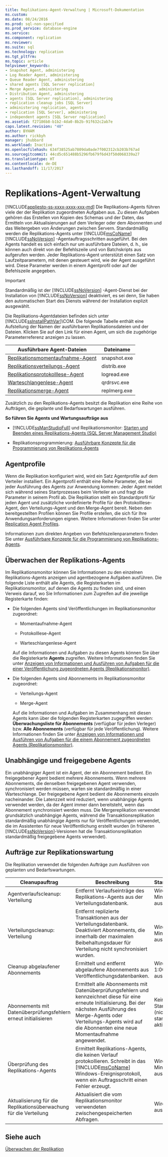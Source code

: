 ```yaml
---
title: Replikations-Agent-Verwaltung | Microsoft-Dokumentation
ms.custom: 
ms.date: 08/24/2016
ms.prod: sql-non-specified
ms.prod_service: database-engine
ms.service: 
ms.component: replication
ms.reviewer: 
ms.suite: sql
ms.technology: replication
ms.tgt_pltfrm: 
ms.topic: article
helpviewer_keywords:
- Snapshot Agent, administering
- Log Reader Agent, administering
- Queue Reader Agent, administering
- shared agents [SQL Server replication]
- Merge Agent, administering
- Distribution Agent, administering
- agents [SQL Server replication], administering
- replication cleanup jobs [SQL Server]
- administering replication, agents
- replication [SQL Server], administering
- independent agents [SQL Server replication]
ms.assetid: f27186b8-b1b2-4da0-8b2b-91f632c2ab7e
caps.latest.revision: "48"
author: BYHAM
ms.author: rickbyh
manager: jhubbard
ms.workload: Inactive
ms.openlocfilehash: 634f38525ab7809da0ade7f002312cb203b767ad
ms.sourcegitcommit: 44cd5c651488b5296fb679f6d43f50d068339a27
ms.translationtype: HT
ms.contentlocale: de-DE
ms.lasthandoff: 11/17/2017
---
```

# <a name="replication-agent-administration"></a>Replikations-Agent-Verwaltung
[!INCLUDE[appliesto-ss-xxxx-xxxx-xxx-md](../../../includes/appliesto-ss-xxxx-xxxx-xxx-md.md)] Die Replikations-Agents führen viele der der Replikation zugeordneten Aufgaben aus. Zu diesen Aufgaben gehören das Erstellen von Kopien des Schemas und der Daten, das Ermitteln von Aktualisierungen auf dem Verleger oder dem Abonnenten und das Weitergeben von Änderungen zwischen Servern. Standardmäßig werden die Replikations-Agents unter [!INCLUDE[msCoName](../../../includes/msconame-md.md)] [!INCLUDE[ssNoVersion](../../../includes/ssnoversion-md.md)] -Agentauftragsschritten ausgeführt. Bei den Agents handelt es sich einfach nur um ausführbare Dateien, d. h., sie können auch direkt von der Befehlszeile und von Batchskripts aus aufgerufen werden. Jeder Replikations-Agent unterstützt einen Satz von Laufzeitparametern, mit denen gesteuert wird, wie der Agent ausgeführt wird. Diese Parameter werden in einem Agentprofil oder auf der Befehlszeile angegeben.  
  
> [!IMPORTANT]  
>  Standardmäßig ist der [!INCLUDE[ssNoVersion](../../../includes/ssnoversion-md.md)] -Agent-Dienst bei der Installation von [!INCLUDE[ssNoVersion](../../../includes/ssnoversion-md.md)] deaktiviert, es sei denn, Sie haben den automatischen Start des Diensts während der Installation explizit ausgewählt.  
  
 Die Replikations-Agentdateien befinden sich unter [!INCLUDE[ssInstallPathVar](../../../includes/ssinstallpathvar-md.md)]\COM. Die folgende Tabelle enthält eine Aufstellung der Namen der ausführbaren Replikationsdateien und der Dateien. Klicken Sie auf den Link für einen Agent, um sich die zugehörige Parameterreferenz anzeigen zu lassen.  
  
|Ausführbare Agent-Dateien|Dateiname|  
|----------------------|---------------|  
|[Replikationsmomentaufnahme-Agent](../../../relational-databases/replication/agents/replication-snapshot-agent.md)|snapshot.exe|  
|[Replikationsverteilungs-Agent](../../../relational-databases/replication/agents/replication-distribution-agent.md)|distrib.exe|  
|[Replikationsprotokolllese-Agent](../../../relational-databases/replication/agents/replication-log-reader-agent.md)|logread.exe|  
|[Warteschlangenlese-Agent](../../../relational-databases/replication/agents/replication-queue-reader-agent.md)|qrdrsvc.exe|  
|[Replikationsmerge-Agent](../../../relational-databases/replication/agents/replication-merge-agent.md)|replmerg.exe|  
  
 Zusätzlich zu den Replikations-Agents besitzt die Replikation eine Reihe von Aufträgen, die geplante und Bedarfswartungen ausführen.  
  
 **So führen Sie Agents und Wartungsaufträge aus**  
  
-   [!INCLUDE[ssManStudioFull](../../../includes/ssmanstudiofull-md.md)] und Replikationsmonitor: [Starten und Beenden eines Replikations-Agents &#40;SQL Server Management Studio&#41;](../../../relational-databases/replication/agents/start-and-stop-a-replication-agent-sql-server-management-studio.md)  
  
-   Replikationsprogrammierung: [Ausführbare Konzepte für die Programmierung von Replikations-Agents](../../../relational-databases/replication/concepts/replication-agent-executables-concepts.md)  
  
## <a name="agent-profiles"></a>Agentprofile  
 Wenn die Replikation konfiguriert wird, wird ein Satz Agentprofile auf dem Verteiler installiert. Ein Agentprofil enthält eine Reihe Parameter, die bei jeder Ausführung des Agents zur Anwendung kommen: Jeder Agent meldet sich während seines Startprozesses beim Verteiler an und fragt die Parameter in seinem Profil ab. Die Replikation stellt ein Standardprofil für jeden Agent und zusätzliche vordefinierte Profile für den Protokolllese-Agent, den Verteilungs-Agent und den Merge-Agent bereit. Neben den bereitgestellten Profilen können Sie Profile erstellen, die sich für Ihre Anwendungsanforderungen eignen. Weitere Informationen finden Sie unter [Replication Agent Profiles](../../../relational-databases/replication/agents/replication-agent-profiles.md).  
  
 Informationen zum direkten Angeben von Befehlszeilenparametern finden Sie unter [ Ausführbare Konzepte für die Programmierung von Replikations-Agents](../../../relational-databases/replication/concepts/replication-agent-executables-concepts.md).  
  
## <a name="monitoring-replication-agents"></a>Überwachen der Replikations-Agents  
 Im Replikationsmonitor können Sie Informationen zu den einzelnen Replikations-Agents anzeigen und agentbezogene Aufgaben ausführen. Die folgende Liste enthält alle Agents, die Registerkarten im Replikationsmonitor, auf denen die Agents zu finden sind, und einen Verweis darauf, wo Sie Informationen zum Zugreifen auf die jeweilige Registerkarte finden:  
  
-   Die folgenden Agents sind Veröffentlichungen im Replikationsmonitor zugeordnet:  
  
    -   Momentaufnahme-Agent  
  
    -   Protokolllese-Agent  
  
    -   Warteschlangenlese-Agent  
  
     Auf die Informationen und Aufgaben zu diesen Agents können Sie über die Registerkarte **Agents** zugreifen. Weitere Informationen finden Sie unter [Anzeigen von Informationen und Ausführen von Aufgaben für die einer Veröffentlichung zugeordneten Agents &#40;Replikationsmonitor&#41;](../../../relational-databases/replication/monitor/view-information-and-perform-tasks-for-publication-agents.md).  
  
-   Die folgenden Agents sind Abonnements im Replikationsmonitor zugeordnet:  
  
    -   Verteilungs-Agent  
  
    -   Merge-Agent  
  
     Auf die Informationen und Aufgaben im Zusammenhang mit diesen Agents kann über die folgenden Registerkarten zugegriffen werden: **Überwachungsliste für Abonnements** (verfügbar für jeden Verleger) bzw. **Alle Abonnements** (verfügbar für jede Veröffentlichung). Weitere Informationen finden Sie unter [Anzeigen von Informationen und Ausführen von Aufgaben für die einem Abonnement zugeordneten Agents &#40;Replikationsmonitor&#41;](../../../relational-databases/replication/monitor/view-information-and-perform-tasks-for-subscription-agents.md).  
  
## <a name="independent-and-shared-agents"></a>Unabhängige und freigegebene Agents  
 Ein unabhängiger Agent ist ein Agent, der ein Abonnement bedient. Ein freigegebener Agent bedient mehrere Abonnements. Wenn mehrere Abonnements, die denselben freigegebenen Agent verwenden, synchronisiert werden müssen, warten sie standardmäßig in einer Warteschlange. Der freigegebene Agent bedient die Abonnements einzeln nacheinander. Die Latenzzeit wird reduziert, wenn unabhängige Agents verwendet werden, da der Agent immer dann bereitsteht, wenn das Abonnement synchronisiert werden muss. Die Mergereplikation verwendet grundsätzlich unabhängige Agents, während die Transaktionsreplikation standardmäßig unabhängige Agents nur für Veröffentlichungen verwendet, die im Assistenten für neue Veröffentlichung erstellt wurden (in früheren [!INCLUDE[ssNoVersion](../../../includes/ssnoversion-md.md)]-Versionen hat die Transaktionsreplikation standardmäßig freigegebene Agents verwendet).  
  
## <a name="replication-maintenance-jobs"></a>Aufträge zur Replikationswartung  
 Die Replikation verwendet die folgenden Aufträge zum Ausführen von geplanten und Bedarfswartungen.  
  
|Cleanupauftrag|Beschreibung|Standardzeitplan|  
|------------------|-----------------|----------------------|  
|Agentverlaufscleanup: Verteilung|Entfernt Verlaufseinträge des Replikations-Agents aus der Verteilungsdatenbank.|Wird alle zehn Minuten ausgeführt.|  
|Verteilungscleanup: Verteilung|Entfernt replizierte Transaktionen aus der Verteilungsdatenbank. Deaktiviert Abonnements, die innerhalb der maximalen Beibehaltungsdauer für Verteilung nicht synchronisiert wurden.|Wird alle zehn Minuten ausgeführt.|  
|Cleanup abgelaufener Abonnements|Ermittelt und entfernt abgelaufene Abonnements aus Veröffentlichungsdatenbanken.|Wird täglich um 1:00 Uhr nachts ausgeführt.|  
|Abonnements mit Datenüberprüfungsfehlern erneut initialisieren|Ermittelt alle Abonnements mit Datenüberprüfungsfehlern und kennzeichnet diese für eine erneute Initialisierung. Bei der nächsten Ausführung des Merge-Agents oder Verteilungs-Agents wird auf die Abonnenten eine neue Momentaufnahme angewendet.|Kein Standardzeitplan (nicht standardmäßig aktiviert).|  
|Überprüfung des Replikations-Agents|Ermittelt Replikations-Agents, die keinen Verlauf protokollieren. Schreibt in das [!INCLUDE[msCoName](../../../includes/msconame-md.md)] Windows-Ereignisprotokoll, wenn ein Auftragsschritt einen Fehler erzeugt.|Wird alle zehn Minuten ausgeführt.|  
|Aktualisierung für die Replikationsüberwachung für die Verteilung|Aktualisiert die vom Replikationsmonitor verwendeten zwischengespeicherten Abfragen.|Wird fortlaufend ausgeführt.|  
  
## <a name="see-also"></a>Siehe auch  
 [Überwachen der Replikation](../../../relational-databases/replication/monitor/monitoring-replication-overview.md)  
  
  
